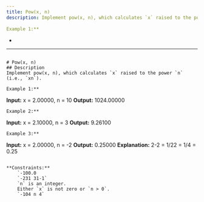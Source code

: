 ```yaml
---
title: Pow(x, n)
description: Implement pow(x, n), which calculates `x` raised to the power `n` (i.e., `xn`).
 
Example 1:**
```
*
---
```

# Pow(x, n)
## Description
Implement pow(x, n), which calculates `x` raised to the power `n` (i.e., `xn`).
 
Example 1:**
```
**Input:** x = 2.00000, n = 10
**Output:** 1024.00000
```
Example 2:**
```
**Input:** x = 2.10000, n = 3
**Output:** 9.26100
```
Example 3:**
```
**Input:** x = 2.00000, n = -2
**Output:** 0.25000
**Explanation:** 2-2 = 1/22 = 1/4 = 0.25
```
 
**Constraints:**
	`-100.0 
	`-231 31-1`
	`n` is an integer.
	Either `x` is not zero or `n > 0`.
	`-104 n 4`

